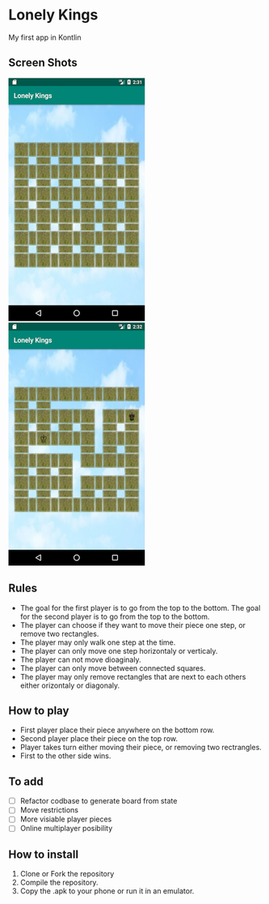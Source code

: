 # Lonely Kings
My first app in Kontlin

## Screen Shots
![Screenshot](/screenshots/BeforeStart_small.png)
![Screenshot](/screenshots/DuringPlay_small.png)

## Rules
- The goal for the first player is to go from the top to the bottom. The goal for the second player is to go from the top to the bottom.
- The player can choose if they want to move their piece one step, or remove two rectangles.
- The player may only walk one step at the time.
- The player can only move one step horizontaly or verticaly.
- The player can not move dioaginaly.
- The player can only move between connected squares.
- The player may only remove rectangles that are next to each others either orizontaly or diagonaly.


## How to play
- First player place their piece anywhere on the bottom row.
- Second player place their piece on the top row.
- Player takes turn either moving their piece, or removing two rectrangles.
- First to the other side wins.

## To add
- [ ] Refactor codbase to generate board from state
- [ ] Move restrictions
- [ ] More visiable player pieces
- [ ] Online multiplayer posibility

## How to install
1. Clone or Fork the repository
2. Compile the repository.
3. Copy the .apk to your phone or run it in an emulator.
